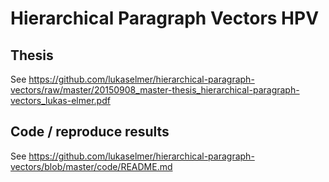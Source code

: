 # Hierarchical Paragraph Vectors HPV

## Thesis

See https://github.com/lukaselmer/hierarchical-paragraph-vectors/raw/master/20150908_master-thesis_hierarchical-paragraph-vectors_lukas-elmer.pdf

## Code / reproduce results

See https://github.com/lukaselmer/hierarchical-paragraph-vectors/blob/master/code/README.md

